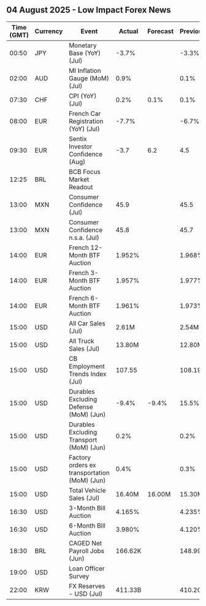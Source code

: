 ## 04 August 2025 - Low Impact Forex News

| Time (GMT) | Currency | Event | Actual | Forecast | Previous |
|------|----------|-------|--------|----------|----------|
| 00:50 | JPY | Monetary Base (YoY) (Jul) | -3.7% |  | -3.3% |
| 02:00 | AUD | MI Inflation Gauge (MoM) (Jul) | 0.9% |  | 0.1% |
| 07:30 | CHF | CPI (YoY) (Jul) | 0.2% | 0.1% | 0.1% |
| 08:00 | EUR | French Car Registration (YoY) (Jul) | -7.7% |  | -6.7% |
| 09:30 | EUR | Sentix Investor Confidence (Aug) | -3.7 | 6.2 | 4.5 |
| 12:25 | BRL | BCB Focus Market Readout |  |  |  |
| 13:00 | MXN | Consumer Confidence (Jul) | 45.9 |  | 45.5 |
| 13:00 | MXN | Consumer Confidence n.s.a. (Jul) | 45.8 |  | 45.7 |
| 14:00 | EUR | French 12-Month BTF Auction | 1.952% |  | 1.968% |
| 14:00 | EUR | French 3-Month BTF Auction | 1.957% |  | 1.977% |
| 14:00 | EUR | French 6-Month BTF Auction | 1.961% |  | 1.973% |
| 15:00 | USD | All Car Sales (Jul) | 2.61M |  | 2.54M |
| 15:00 | USD | All Truck Sales (Jul) | 13.80M |  | 12.80M |
| 15:00 | USD | CB Employment Trends Index (Jul) | 107.55 |  | 108.19 |
| 15:00 | USD | Durables Excluding Defense (MoM) (Jun) | -9.4% | -9.4% | 15.5% |
| 15:00 | USD | Durables Excluding Transport (MoM) (Jun) | 0.2% |  | 0.2% |
| 15:00 | USD | Factory orders ex transportation (MoM) (Jun) | 0.4% |  | 0.3% |
| 15:00 | USD | Total Vehicle Sales (Jul) | 16.40M | 16.00M | 15.30M |
| 16:30 | USD | 3-Month Bill Auction | 4.165% |  | 4.235% |
| 16:30 | USD | 6-Month Bill Auction | 3.980% |  | 4.120% |
| 18:30 | BRL | CAGED Net Payroll Jobs (Jun) | 166.62K |  | 148.99K |
| 19:00 | USD | Loan Officer Survey |  |  |  |
| 22:00 | KRW | FX Reserves - USD (Jul) | 411.33B |  | 410.20B |
